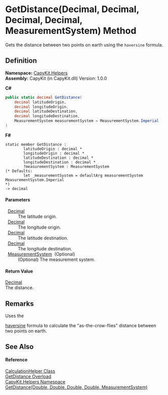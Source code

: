# GetDistance(Decimal, Decimal, Decimal, Decimal, MeasurementSystem) Method


Gets the distance between two points on earth using the `haversine` formula.



## Definition
**Namespace:** <a href="N_CapyKit_Helpers.md">CapyKit.Helpers</a>  
**Assembly:** CapyKit (in CapyKit.dll) Version: 1.0.0

**C#**
``` C#
public static decimal GetDistance(
	decimal latitudeOrigin,
	decimal longitudeOrigin,
	decimal latitudeDestination,
	decimal longitudeDestination,
	MeasurementSystem measurementSystem = MeasurementSystem.Imperial
)
```
**F#**
``` F#
static member GetDistance : 
        latitudeOrigin : decimal * 
        longitudeOrigin : decimal * 
        latitudeDestination : decimal * 
        longitudeDestination : decimal * 
        ?measurementSystem : MeasurementSystem 
(* Defaults:
        let _measurementSystem = defaultArg measurementSystem MeasurementSystem.Imperial
*)
-> decimal 
```



#### Parameters
<dl><dt>  <a href="https://learn.microsoft.com/dotnet/api/system.decimal" target="_blank" rel="noopener noreferrer">Decimal</a></dt><dd>The latitude origin.</dd><dt>  <a href="https://learn.microsoft.com/dotnet/api/system.decimal" target="_blank" rel="noopener noreferrer">Decimal</a></dt><dd>The longitude origin.</dd><dt>  <a href="https://learn.microsoft.com/dotnet/api/system.decimal" target="_blank" rel="noopener noreferrer">Decimal</a></dt><dd>The latitude destination.</dd><dt>  <a href="https://learn.microsoft.com/dotnet/api/system.decimal" target="_blank" rel="noopener noreferrer">Decimal</a></dt><dd>The longitude destination.</dd><dt>  <a href="T_CapyKit_Enumerations_MeasurementSystem.md">MeasurementSystem</a>  (Optional)</dt><dd>(Optional) The measurement system.</dd></dl>

#### Return Value
<a href="https://learn.microsoft.com/dotnet/api/system.decimal" target="_blank" rel="noopener noreferrer">Decimal</a>  
The distance.

## Remarks
Uses the <a href="https://www.movable-type.co.uk/scripts/latlong.html">

haversine</a> formula to calculate the "as-the-crow-flies" distance between two points on earth.

## See Also


#### Reference
<a href="T_CapyKit_Helpers_CalculationHelper.md">CalculationHelper Class</a>  
<a href="Overload_CapyKit_Helpers_CalculationHelper_GetDistance.md">GetDistance Overload</a>  
<a href="N_CapyKit_Helpers.md">CapyKit.Helpers Namespace</a>  
<a href="M_CapyKit_Helpers_CalculationHelper_GetDistance_1.md">GetDistance(Double, Double, Double, Double, MeasurementSystem)</a>  
